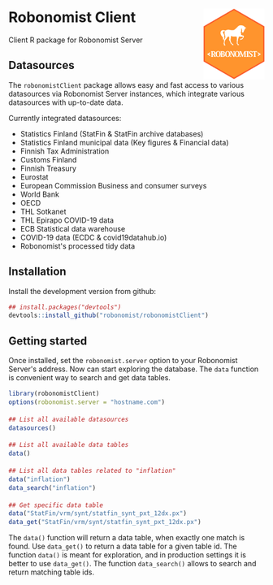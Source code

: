 # Robonomist Client <a href='https://robonomist.com'><img src='man/figures/logo.png' align="right" height="138.5" /></a>

Client R package for Robonomist Server

## Datasources

The `robonomistClient` package allows easy and fast access to various datasources via Robonomist Server instances, which integrate various datasources with up-to-date data.

Currently integrated datasources:

* Statistics Finland (StatFin & StatFin archive databases)
* Statistics Finland municipal data (Key figures & Financial data)
* Finnish Tax Administration
* Customs Finland
* Finnish Treasury
* Eurostat
* European Commission Business and consumer surveys
* World Bank
* OECD
* THL Sotkanet
* THL Epirapo COVID-19 data
* ECB Statistical data warehouse
* COVID-19 data (ECDC & covid19datahub.io)
* Robonomist's processed tidy data

## Installation

Install the development version from github:

``` r
## install.packages("devtools")
devtools::install_github("robonomist/robonomistClient")
```

## Getting started

Once installed, set the `robonomist.server` option to your Robonomist Server's address. Now can start exploring the database. The `data` function is convenient way to search and get data tables.

``` r
library(robonomistClient)
options(robonomist.server = "hostname.com")

## List all available datasources
datasources()

## List all available data tables
data()

## List all data tables related to "inflation"
data("inflation")
data_search("inflation")

## Get specific data table
data("StatFin/vrm/synt/statfin_synt_pxt_12dx.px")
data_get("StatFin/vrm/synt/statfin_synt_pxt_12dx.px")

```

The `data()` function will return a data table, when exactly one match is found. Use `data_get()` to return a data table for a given table id. The function `data()` is meant for exploration, and in production settings it is better to use `data_get()`. The function `data_search()` allows to search and return matching table ids.
